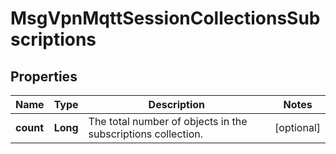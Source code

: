 
# MsgVpnMqttSessionCollectionsSubscriptions

## Properties
Name | Type | Description | Notes
------------ | ------------- | ------------- | -------------
**count** | **Long** | The total number of objects in the subscriptions collection. |  [optional]




